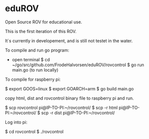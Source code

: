 # eduROV
Open Source ROV for educational use.

This is the first iteration of this ROV.

It`s currently in developement, and is still not testet in the water.

To compile and run go program:

- open terminal
$ cd ~/go/src/github.com/FrodeHalvorsen/eduROV/rovcontrol
$ go run main.go (to run locally)

To compile for raspberry pi:

$ export GOOS=linux
$ export GOARCH=arm
$ go build main.go

copy html, dist and rovcontrol binary file to raspberry pi and run.

$ scp rovcontrol pi@IP-TO-PI:~/rovcontrol/
$ scp -r html pi@IP-TO-PI:~/rovcontrol/
$ scp -r dist pi@IP-TO-PI:~/rovcontrol/

Log into pi:

$ cd rovcontrol
$ ./rovcontrol
